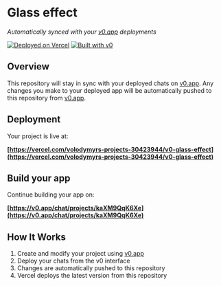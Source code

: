 # Glass effect

*Automatically synced with your [v0.app](https://v0.app) deployments*

[![Deployed on Vercel](https://img.shields.io/badge/Deployed%20on-Vercel-black?style=for-the-badge&logo=vercel)](https://vercel.com/volodymyrs-projects-30423944/v0-glass-effect)
[![Built with v0](https://img.shields.io/badge/Built%20with-v0.app-black?style=for-the-badge)](https://v0.app/chat/projects/kaXM9QqK6Xe)

## Overview

This repository will stay in sync with your deployed chats on [v0.app](https://v0.app).
Any changes you make to your deployed app will be automatically pushed to this repository from [v0.app](https://v0.app).

## Deployment

Your project is live at:

**[https://vercel.com/volodymyrs-projects-30423944/v0-glass-effect](https://vercel.com/volodymyrs-projects-30423944/v0-glass-effect)**

## Build your app

Continue building your app on:

**[https://v0.app/chat/projects/kaXM9QqK6Xe](https://v0.app/chat/projects/kaXM9QqK6Xe)**

## How It Works

1. Create and modify your project using [v0.app](https://v0.app)
2. Deploy your chats from the v0 interface
3. Changes are automatically pushed to this repository
4. Vercel deploys the latest version from this repository
